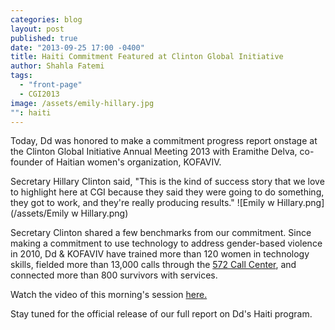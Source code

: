 ```yaml
---
categories: blog
layout: post
published: true
date: "2013-09-25 17:00 -0400"
title: Haiti Commitment Featured at Clinton Global Initiative
author: Shahla Fatemi
tags: 
  - "front-page"
  - CGI2013
image: /assets/emily-hillary.jpg
"": haiti
---
```


Today, Dd was honored to make a commitment progress report onstage at the Clinton Global Initiative Annual Meeting 2013 with Eramithe Delva, co-founder of Haitian women's organization, KOFAVIV. 

Secretary Hillary Clinton said, "This is the kind of success story that we love to highlight here at CGI because they said they were going to do something, they got to work, and they're really producing results." 
![Emily w Hillary.png](/assets/Emily w Hillary.png)


Secretary Clinton shared a few benchmarks from our commitment. Since making a commitment to use technology to address gender-based violence in 2010, Dd & KOFAVIV have trained more than 120 women in technology skills, fielded more than 13,000 calls through the [572 Call Center](http://www.digital-democracy.org/blog/2013/04/15/expanding-access-to-haitis-gender-based-violence-call-center/), and connected more than 800 survivors with services.

Watch the video of this morning's session [here.](http://new.livestream.com/CGI/CGI2013/videos/30820637)

Stay tuned for the official release of our full report on Dd's Haiti program.